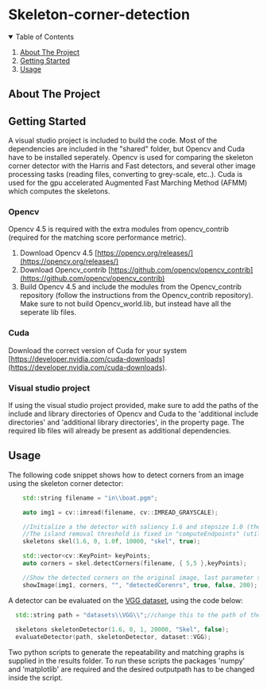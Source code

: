 # Skeleton-corner-detection

<!-- TABLE OF CONTENTS -->
<details open="open">
  <summary>Table of Contents</summary>
  <ol>
    <li>
      <a href="#about-the-project">About The Project</a>
    </li>
    <li>
      <a href="#getting-started">Getting Started</a>
    </li>
    <li><a href="#usage">Usage</a></li>
  </ol>
</details>



<!-- ABOUT THE PROJECT -->
## About The Project


<!-- GETTING STARTED -->
## Getting Started

A visual studio project is included to build the code. Most of the dependencies are included in the "shared" folder, but Opencv and Cuda have to be installed seperately. Opencv is used 
for comparing the skeleton corner detector with the Harris and Fast detectors, and several other image processing tasks (reading files, converting to grey-scale, etc..). Cuda is used
for the gpu accelerated Augmented Fast Marching Method (AFMM) which computes the skeletons.

### Opencv
Opencv 4.5 is required with the extra modules from opencv_contrib (required for the matching score performance metric). 
1. Download Opencv 4.5 [https://opencv.org/releases/](https://opencv.org/releases/)
2. Download Opencv_contrib [https://github.com/opencv/opencv_contrib](https://github.com/opencv/opencv_contrib)
3. Build Opencv 4.5 and include the modules from the Opencv_contrib repository (follow the instructions from the Opencv_contrib repository). Make sure to not build Opencv_world.lib,
but instead have all the seperate lib files.

### Cuda
Download the correct version of Cuda for your system [https://developer.nvidia.com/cuda-downloads](https://developer.nvidia.com/cuda-downloads).

### Visual studio project
If using the visual studio project provided, make sure to add the paths of the include and library directories of Opencv and Cuda to the 'additional include directories' and 'additional library directories', 
in the property page. The required lib files will already be present as additional dependencies.

<!-- USAGE EXAMPLES -->
## Usage

The following code snippet shows how to detect corners from an image using the skeleton corner detector:

```Cpp
    std::string filename = "in\\boat.pgm";

    auto img1 = cv::imread(filename, cv::IMREAD_GRAYSCALE);

    //Initialize a the detector with saliency 1.6 and stepsize 1.0 (the second parameter does not do anything)
    //The island removal threshold is fixed in "computeEndpoints" (utility.cpp)
    skeletons skel(1.6, 0, 1.0f, 10000, "skel", true);

    std::vector<cv::KeyPoint> keyPoints;
    auto corners = skel.detectCorners(filename, { 5,5 },keyPoints);

    //Show the detected corners on the original image, last parameter sets the number of corners to display
    showImage(img1, corners, "", "detectedCorenrs", true, false, 200);
   ```
   
A detector can be evaluated on the [VGG dataset](https://www.robots.ox.ac.uk/~vgg/research/affine/), using the code below:
```Cpp
  std::string path = "datasets\\VGG\\";//change this to the path of the VGG dataset
  
  skeletons skeletonDetector(1.6, 0, 1, 20000, "Skel", false);
  evaluateDetector(path, skeletonDetector, dataset::VGG);
 ```
Two python scripts to generate the repeatability and matching graphs is supplied in the results folder. To run these scripts the packages 'numpy' and 'matplotlib' are required and the desired outputpath has to be changed inside the script.
